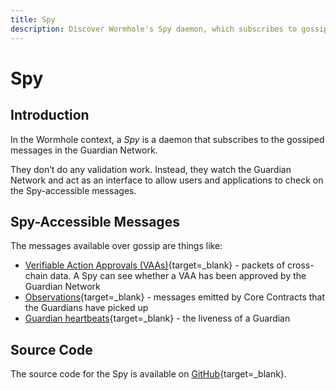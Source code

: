 ```yaml
---
title: Spy
description: Discover Wormhole's Spy daemon, which subscribes to gossiped messages in the Guardian Network, including VAAs and Observations, with setup instructions.
---
```


# Spy

## Introduction

In the Wormhole context, a _Spy_ is a daemon that subscribes to the gossiped messages in the Guardian Network.

They don’t do any validation work. Instead, they watch the Guardian Network and act as an interface to allow users and applications to check on the Spy-accessible messages.

## Spy-Accessible Messages

The messages available over gossip are things like:

- [Verifiable Action Approvals (VAAs)](/learn/infrastructure/vaas/){target=\_blank} - packets of cross-chain data. A Spy can see whether a VAA has been approved by the Guardian Network
- [Observations](/learn/fundamentals/glossary/#observation){target=\_blank} - messages emitted by Core Contracts that the Guardians have picked up
- [Guardian heartbeats](/learn/fundamentals/glossary/#heartbeat){target=\_blank} - the liveness of a Guardian

## Source Code

The source code for the Spy is available on [GitHub](https://github.com/wormhole-foundation/wormhole/blob/main/node/cmd/spy/spy.go){target=\_blank}.
